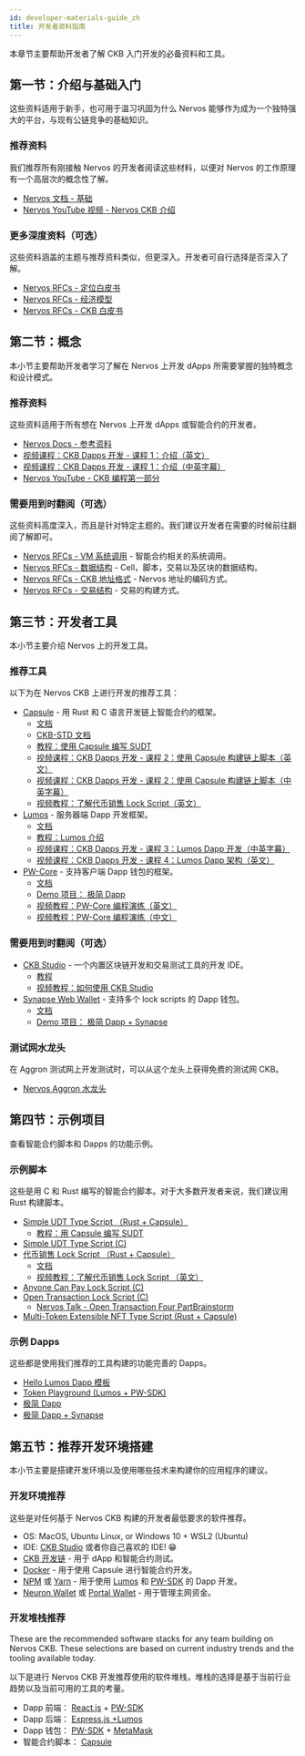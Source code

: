 ```yaml
---
id: developer-materials-guide_zh
title: 开发者资料指南
---
```


本章节主要帮助开发者了解 CKB 入门开发的必备资料和工具。

## 第一节：介绍与基础入门

这些资料适用于新手，也可用于温习巩固为什么 Nervos 能够作为成为一个独特强大的平台，与现有公链竞争的基础知识。

### 推荐资料

我们推荐所有刚接触 Nervos 的开发者阅读这些材料，以便对 Nervos 的工作原理有一个高层次的概念性了解。

* [Nervos 文档 - 基础](https://docs.nervos.org/docs/basics/introduction)
* [Nervos YouTube 视频 - Nervos CKB 介绍](https://www.youtube.com/watch?v=3Gl8hNzfigo)

### 更多深度资料（可选）

这些资料涵盖的主题与推荐资料类似，但更深入。开发者可自行选择是否深入了解。

* [Nervos RFCs - 定位白皮书](https://github.com/nervoscommunity/docs/blob/master/docs/rfcs/0001-positioning/0001-positioning.zh.md)
* [Nervos RFCs - 经济模型](https://github.com/nervoscommunity/docs/blob/master/docs/rfcs/0015-ckb-cryptoeconomics/0015-ckb-cryptoeconomics.zh.md)
* [Nervos RFCs - CKB 白皮书](https://github.com/nervoscommunity/docs/blob/master/docs/rfcs/0002-ckb/0002-ckb.zh.md)

## 第二节：概念

本小节主要帮助开发者学习了解在 Nervos 上开发 dApps 所需要掌握的独特概念和设计模式。 

### 推荐资料

这些资料适用于所有想在 Nervos 上开发 dApps 或智能合约的开发者。

* [Nervos Docs - 参考资料](https://docs.nervos.org/docs/reference/introduction)
* [视频课程：CKB Dapps 开发 - 课程 1：介绍（英文）](https://youtu.be/6nYyYikSZj0)
* [视频课程：CKB Dapps 开发 - 课程 1：介绍（中英字幕）](https://youtu.be/iVjccs3z5q0)
* [Nervos YouTube - CKB 编程第一部分](https://www.youtube.com/watch?v=HyYXzEIdF90)

### 需要用到时翻阅（可选）

这些资料高度深入，而且是针对特定主题的。我们建议开发者在需要的时候前往翻阅了解即可。

* [Nervos RFCs - VM 系统调用](https://github.com/nervoscommunity/docs/blob/master/docs/rfcs/0009-vm-syscalls/0009-vm-syscalls.zh.md) - 智能合约相关的系统调用。
* [Nervos RFCs - 数据结构](https://github.com/nervoscommunity/docs/blob/master/docs/rfcs/0019-data-structures/0019-data-structures.zh.md) - Cell，脚本，交易以及区块的数据结构。
* [Nervos RFCs - CKB 地址格式](https://github.com/nervoscommunity/docs/blob/master/docs/rfcs/0021-ckb-address-format/0021-ckb-address-format.zh.md) - Nervos 地址的编码方式。
* [Nervos RFCs - 交易结构](https://github.com/nervoscommunity/docs/blob/master/docs/rfcs/0022-transaction-structure/0022-transaction-structure.zh.md) - 交易的构建方式。

## 第三节：开发者工具

本小节主要介绍 Nervos 上的开发工具。

### 推荐工具

以下为在 Nervos CKB 上进行开发的推荐工具： 

* [Capsule](https://github.com/nervosnetwork/capsule) - 用 Rust 和 C 语言开发链上智能合约的框架。
    * [文档](https://github.com/nervosnetwork/capsule/wiki)
    * [CKB-STD 文档](https://nervosnetwork.github.io/ckb-std/riscv64imac-unknown-none-elf/doc/ckb_std/index.html)
    * [教程：使用 Capsule 编写 SUDT](https://docs.nervos.org/docs/labs/sudtbycapsule)
    * [视频课程：CKB Dapps 开发 - 课程 2：使用 Capsule 构建链上脚本（英文）](https://www.youtube.com/watch?v=pbnVwVOaJg4)
    * [视频课程：CKB Dapps 开发 - 课程 2：使用 Capsule 构建链上脚本（中英字幕）](https://youtu.be/NcN3NiBuJbo)
    * [视频教程：了解代币销售 Lock Script（英文）](https://youtu.be/ysUbx4FAKlE)
* [Lumos](https://github.com/nervosnetwork/lumos) -  服务器端 Dapp 开发框架。
    * [文档](https://github.com/nervosnetwork/lumos)
    * [教程：Lumos 介绍](https://docs.nervos.org/docs/labs/lumos-nervosdao)
    * [视频课程：CKB Dapps 开发 - 课程 3：Lumos Dapp 开发（中英字幕）](https://youtu.be/TJ2bnSFUpPQ)
    * [视频课程：CKB Dapps 开发 - 课程 4：Lumos Dapp 架构（英文）](https://youtu.be/9U23hrzCAiM)
* [PW-Core](https://github.com/lay2dev/pw-core) - 支持客户端 Dapp 钱包的框架。
    * [文档](https://docs.lay2.dev/)
    * [Demo 项目： 极简 Dapp](https://github.com/lay2dev/simplestdapp)
    * [视频教程：PW-Core 编程演练（英文）](https://www.youtube.com/watch?v=E2AYuRaeP9Q)
    * [视频教程：PW-Core 编程演练（中文）](https://www.youtube.com/watch?v=NmMRM4PoE08)

### 需要用到时翻阅（可选）

* [CKB Studio](https://www.obsidians.io/) - 一个内置区块链开发和交易测试工具的开发 IDE。
    * [教程](https://medium.com/nervos-ckb-israel/collection-of-ckb-studio-tutorials-9ffd573894)
    * [视频教程：如何使用 CKB Studio](https://www.youtube.com/watch?v=lOxXrVIfT2Y)
* [Synapse Web Wallet](https://github.com/rebase-network/synapse-extension) - 支持多个 lock scripts 的 Dapp 钱包。
    * [文档](https://github.com/rebase-network/synapse-extension/tree/master/docs)
    * [Demo 项目： 极简 Dapp + Synapse](https://github.com/rebase-network/simplestdapp)

### 测试网水龙头

在 Aggron 测试网上开发测试时，可以从这个龙头上获得免费的测试网 CKB。

* [Nervos Aggron 水龙头](https://faucet.nervos.org/)

## 第四节：示例项目

查看智能合约脚本和 Dapps 的功能示例。

### 示例脚本

这些是用 C 和 Rust 编写的智能合约脚本。对于大多数开发者来说，我们建议用 Rust 构建脚本。

* [Simple UDT Type Script （Rust + Capsule）](https://github.com/jjyr/my-sudt)
    * [教程：用 Capsule 编写 SUDT](https://docs.nervos.org/docs/labs/sudtbycapsule)
* [Simple UDT Type Script (C)](https://github.com/nervosnetwork/ckb-miscellaneous-scripts/blob/master/c/simple_udt.c)
* [代币销售 Lock Script （Rust + Capsule）](https://github.com/jordanmack/token-sale)
    * [文档](https://github.com/jordanmack/token-sale/blob/master/README.md)
    * [视频教程：了解代币销售 Lock Script （英文）](https://youtu.be/ysUbx4FAKlE) 
* [Anyone Can Pay Lock Script (C)](https://github.com/nervosnetwork/ckb-anyone-can-pay/blob/master/c/anyone_can_pay.c)
* [Open Transaction Lock Script (C)](https://github.com/nervosnetwork/ckb-miscellaneous-scripts/blob/master/c/open_transaction.c)
    * [Nervos Talk - Open Transaction Four Part](https://talk.nervos.org/t/open-tx-protocol-brainstorm-1-otx-in-general/4010)[Brainstorm](https://talk.nervos.org/t/open-tx-protocol-brainstorm-1-otx-in-general/4010)
* [Multi-Token Extensible NFT Type Script (Rust + Capsule)](https://github.com/jordanmack/nervos-ckb-nft)

### 示例 Dapps

这些都是使用我们推荐的工具构建的功能完善的 Dapps。

* [Hello Lumos Dapp 模板](https://github.com/tspoff/hello-lumos)
* [Token Playground (Lumos + PW-SDK)](https://github.com/tspoff/token-playground)
* [极简 Dapp](https://github.com/lay2dev/simplestdapp)
* [极简 Dapp + Synapse](https://github.com/rebase-network/simplestdapp)

## 第五节：推荐开发环境搭建

本小节主要是搭建开发环境以及使用哪些技术来构建你的应用程序的建议。

### 开发环境推荐

这些是对任何基于 Nervos CKB 构建的开发者最低要求的软件推荐。

* OS: MacOS, Ubuntu Linux, or Windows 10 + WSL2 (Ubuntu)
* IDE: [CKB Studio](https://www.obsidians.io/) 或者你自己喜欢的 IDE! 😁
* [CKB 开发链](https://docs.nervos.org/docs/basics/guides/devchain) - 用于 dApp 和智能合约测试。
* [Docker](https://docs.docker.com/get-docker/) - 用于使用 Capsule 进行智能合约开发。
* [NPM](https://www.npmjs.com/get-npm) 或 [Yarn](https://classic.yarnpkg.com/en/docs/install/) - 用于使用 [Lumos](https://github.com/nervosnetwork/lumos) 和 [PW-SDK](https://github.com/lay2dev/pw-core) 的 Dapp 开发。
* [Neuron Wallet](https://github.com/nervosnetwork/neuron/releases) 或 [Portal Wallet](https://ckb.pw/) - 用于管理主网资金。

### 开发堆栈推荐

These are the recommended software stacks for any team building on Nervos CKB. These selections are based on current industry trends and the tooling available today.

以下是进行 Nervos CKB 开发推荐使用的软件堆栈，堆栈的选择是基于当前行业趋势以及当前可用的工具的考量。

* Dapp 前端： [React.js](https://reactjs.org/) + [PW-SDK](https://github.com/lay2dev/pw-core)
* Dapp 后端： [Express.js +](https://expressjs.com/en/starter/installing.html)[Lumos](https://github.com/nervosnetwork/lumos)
* Dapp 钱包： [PW-SDK](https://github.com/lay2dev/pw-core) + [MetaMask](https://metamask.io/)
* 智能合约脚本： [Capsule](https://github.com/nervosnetwork/capsule)

